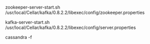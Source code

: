 zookeeper-server-start.sh /usr/local/Cellar/kafka/0.8.2.2/libexec/config/zookeeper.properties

kafka-server-start.sh /usr/local/Cellar/kafka/0.8.2.2/libexec/config/server.properties

cassandra -f
